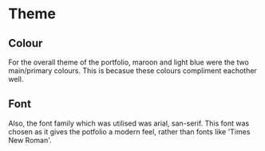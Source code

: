 # Theme

## Colour
For the overall theme of the portfolio, maroon and light blue were the two main/primary colours. This is becasue these colours compliment eachother well. 

## Font
Also, the font family which was utilised was arial, san-serif. This font was chosen as it gives the potfolio a modern feel, rather than fonts like 'Times New Roman'.
